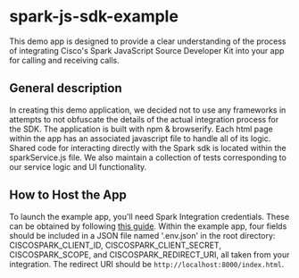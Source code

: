 # spark-js-sdk-example

This demo app is designed to provide a clear understanding of the process of integrating Cisco's Spark JavaScript Source Developer Kit into your app for calling and receiving calls.

## General description

In creating this demo application, we decided not to use any frameworks in attempts to not obfuscate the details of the actual integration process for the SDK. The application is built with npm & browserify. Each html page within the app has an associated javascript file to handle all of its logic. Shared code for interacting directly with the Spark sdk is located within the sparkService.js file. We also maintain a collection of tests corresponding to our service logic and UI functionality.

## How to Host the App

To launch the example app, you'll need Spark Integration credentials. These can be obtained by following [this guide](https://developer.ciscospark.com/authentication.html). Within the example app, four fields should be included in a JSON file named '.env.json' in the root directory: CISCOSPARK_CLIENT_ID, CISCOSPARK_CLIENT_SECRET, CISCOSPARK_SCOPE, and CISCOSPARK_REDIRECT_URI, all taken from your integration. The redirect URI should be `http://localhost:8000/index.html`.
